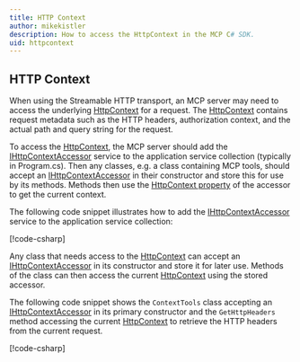 ```yaml
---
title: HTTP Context
author: mikekistler
description: How to access the HttpContext in the MCP C# SDK.
uid: httpcontext
---
```


## HTTP Context

When using the Streamable HTTP transport, an MCP server may need to access the underlying [HttpContext] for a request.
The [HttpContext] contains request metadata such as the HTTP headers, authorization context, and the actual path and query string for the request.

To access the [HttpContext], the MCP server should add the [IHttpContextAccessor] service to the application service collection (typically in Program.cs).
Then any classes, e.g. a class containing MCP tools, should accept an [IHttpContextAccessor] in their constructor and store this for use by its methods.
Methods then use the [HttpContext property][IHttpContextAccessor.HttpContext] of the accessor to get the current context.

[HttpContext]: https://learn.microsoft.com/dotnet/api/microsoft.aspnetcore.http.httpcontext
[IHttpContextAccessor]: https://learn.microsoft.com/dotnet/api/microsoft.aspnetcore.http.ihttpcontextaccessor
[IHttpContextAccessor.HttpContext]: https://learn.microsoft.com/dotnet/api/microsoft.aspnetcore.http.ihttpcontextaccessor.httpcontext

The following code snippet illustrates how to add the [IHttpContextAccessor] service to the application service collection:

[!code-csharp[](samples/Program.cs?name=snippet_AddHttpContextAccessor)]

Any class that needs access to the [HttpContext] can accept an [IHttpContextAccessor] in its constructor and store it for later use.
Methods of the class can then access the current [HttpContext] using the stored accessor.

The following code snippet shows the `ContextTools` class accepting an [IHttpContextAccessor] in its primary constructor
and the `GetHttpHeaders` method accessing the current [HttpContext] to retrieve the HTTP headers from the current request.

[!code-csharp[](samples/Tools/ContextTools.cs?name=snippet_AccessHttpContext)]
